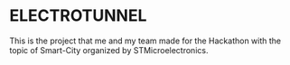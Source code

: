 # ELECTROTUNNEL
This is the project that me and my team made for the Hackathon with the topic of Smart-City organized by STMicroelectronics.
